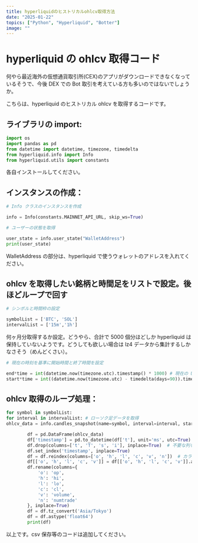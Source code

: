 ```yaml
---
title: hyperliquidのヒストリカルohlcv取得方法
date: "2025-01-22"
topics: ["Python", "Hyperliquid", "Botter"]
image: ""
---
```


# hyperliquid の ohlcv 取得コード

何やら最近海外の仮想通貨取引所(CEX)のアプリがダウンロードできなくなっているそうで、今後 DEX での Bot 取引を考えている方も多いのではないでしょうか。

こちらは、hyperliquid のヒストリカル ohlcv を取得するコードです。

## ライブラリの import:

```python
import os
import pandas as pd
from datetime import datetime, timezone, timedelta
from hyperliquid.info import Info
from hyperliquid.utils import constants
```

各自インストールしてください。

## インスタンスの作成：

```python
# Info クラスのインスタンスを作成

info = Info(constants.MAINNET_API_URL, skip_ws=True)

# ユーザーの状態を取得

user_state = info.user_state("WalletAddress")
print(user_state)
```

WalletAddress の部分は、hyperliquid で使うウォレットのアドレスを入れてください。

## ohlcv を取得したい銘柄と時間足をリストで設定。後ほどループで回す

```python
# シンボルと時間枠の設定

symbolList = ['BTC', 'SOL']
intervalList = ['15m','1h']
```

何ヶ月分取得するか設定。どうやら、合計で 5000 個分ほどしか hyperliquid は保持していないようです。どうしても欲しい場合は lz4 データから集計するしかなさそう（めんどくさい）。

```python
# 現在の時刻を基準に開始時間と終了時間を設定

end*time = int(datetime.now(timezone.utc).timestamp() * 1000) # 現在の UNIX タイムスタンプ（ミリ秒単位）
start*time = int((datetime.now(timezone.utc) - timedelta(days=90)).timestamp() * 1000) # 現在から 90 日前
```

## ohlcv 取得のループ処理：

```python
for symbol in symbolList:
for interval in intervalList: # ローソク足データを取得
ohlcv_data = info.candles_snapshot(name=symbol, interval=interval, startTime=start_time, endTime=end_time)

        df = pd.DataFrame(ohlcv_data)
        df['timestamp'] = pd.to_datetime(df['t'], unit='ms', utc=True)
        df.drop(columns=['t', 'T', 's', 'i'], inplace=True)  # 不要な列を削除
        df.set_index('timestamp', inplace=True)
        df = df.reindex(columns=['o', 'h', 'l', 'c', 'v', 'n'])  # カラム順を指定
        df[['o', 'h', 'l', 'c', 'v']] = df[['o', 'h', 'l', 'c', 'v']].astype(float)
        df.rename(columns={
            'o': 'op',
            'h': 'hi',
            'l': 'lo',
            'c': 'cl',
            'v': 'volume',
            'n': 'numtrade'
        }, inplace=True)
        df = df.tz_convert('Asia/Tokyo')
        df = df.astype('float64')
        print(df)

```

以上です。csv 保存等のコードは追加してください。
